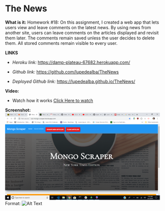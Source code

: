 # The News

**What is it:**
Homework #18:
On this assignment, I created a web app that lets users view and leave comments on the latest news. By using news from another site, users can leave comments on the articles displayed and revisit them later. The comments remain saved unless the user decides to delete them. All stored comments remain visible to every user.

**LINKS**
* *Heroku link:*
https://damp-plateau-67682.herokuapp.com/

* *Github link:*
https://github.com/lupedealba/TheNews

* *Deployed Github link:*
https://lupedealba.github.io/TheNews/


**Video:**
* Watch how it works
[Click Here to watch](https://drive.google.com/file/d/16cSwH9KiUttxLR_x7OjWLEus5tpzX75h/view)



**Screenshot:**
![Item Purchase](public\assets\images\newsscrnshot.png)
Format: ![Alt Text](url)
